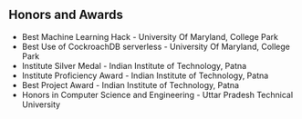 ## Honors and Awards


<ul style="margin:0 0 0px;">
  <li>Best Machine Learning Hack - University Of Maryland, College Park </li>
  <li>Best Use of CockroachDB serverless - University Of Maryland, College Park </li>
  <li>Institute Silver Medal - Indian Institute of Technology, Patna</li>
  <li>Institute Proficiency Award - Indian Institute of Technology, Patna</li>
  <li>Best Project Award - Indian Institute of Technology, Patna</li>
  <li>Honors in Computer Science and Engineering - Uttar Pradesh Technical University</li>
  
</ul>
